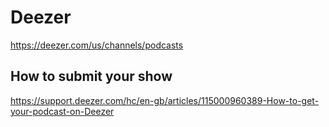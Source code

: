 # Deezer
https://deezer.com/us/channels/podcasts

## How to submit your show
https://support.deezer.com/hc/en-gb/articles/115000960389-How-to-get-your-podcast-on-Deezer
